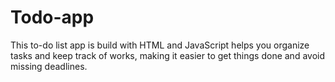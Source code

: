 # Todo-app
This to-do list app is build with HTML and JavaScript helps you organize tasks and keep track of works, making it easier to get things done and avoid missing deadlines.
